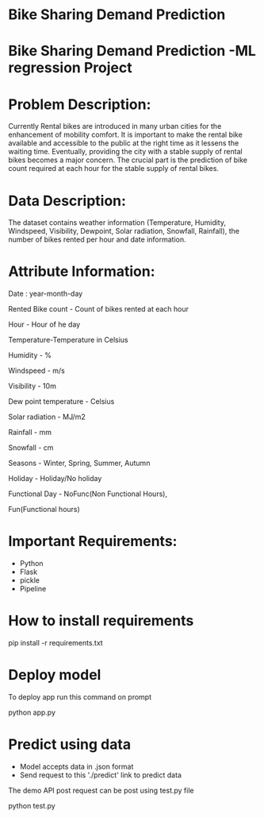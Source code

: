 Bike Sharing Demand Prediction
========================

# Bike Sharing Demand Prediction -ML regression Project

# Problem Description:

Currently Rental bikes are introduced in many urban cities for the enhancement of mobility comfort. It is important to make the rental bike available and accessible to the public at the right time as it lessens the waiting time. Eventually, providing the city with a stable supply of rental bikes becomes a major concern. The crucial part is the prediction of bike count required at each hour for the stable supply of rental bikes.

# Data Description:

The dataset contains weather information (Temperature, Humidity, Windspeed, Visibility, Dewpoint, Solar radiation, Snowfall, Rainfall), the number of bikes rented per hour and date information.

# Attribute Information:

Date : year-month-day

Rented Bike count - Count of bikes rented at each hour

Hour - Hour of he day

Temperature-Temperature in Celsius

Humidity - %

Windspeed - m/s

Visibility - 10m

Dew point temperature - Celsius

Solar radiation - MJ/m2

Rainfall - mm

Snowfall - cm

Seasons - Winter, Spring, Summer, Autumn

Holiday - Holiday/No holiday

Functional Day - NoFunc(Non Functional Hours),

Fun(Functional hours)

# Important Requirements:

- Python
- Flask
- pickle
- Pipeline

# How to install requirements

pip install -r requirements.txt


# Deploy model

To deploy app run this command on prompt

python app.py


# Predict using data

- Model accepts data in .json format
- Send request to this './predict' link to predict data

The demo API post request can be post using test.py file

python test.py
